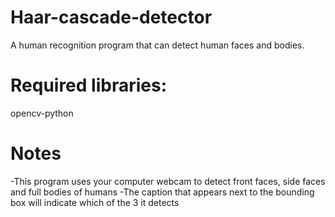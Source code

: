 # Haar-cascade-detector
A human recognition program that can detect human faces and bodies.
# Required libraries:
opencv-python
# Notes
-This program uses your computer webcam to detect front faces, side faces and full bodies of humans
-The caption that appears next to the bounding box will indicate which of the 3 it detects
